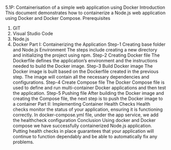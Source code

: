 5.1P: Containerisation of a simple web application using Docker
Introduction 
This document demonstrates how to containerize a Node.js web application using Docker and Docker Compose. 
Prerequisites
1.	GIT
2.	Visual Studio Code
3.	Node.js
4.	Docker
Part I: Containerizing the Application
Step-1 Creating base folder and Node.js Environment
The steps include creating a new directory and initializing the project using npm.
Step-2 Creating Docker file
The Dockerfile defines the application’s environment and the instructions needed to build the Docker image. 
Step-3 Build Docker image
The Docker image is built based on the Dockerfile created in the previous step. The image will contain all the necessary dependencies and configurations.
Step-4 Create Compose file
The Docker Compose file is used to define and run multi-container Docker applications and then test the application.
Step-5 Pushing file
After building the Docker image and creating the Compose file, the next step is to push the Docker image to a container
Part II: Implementing Container Health Checks
Health checks monitor the status of your application, ensuring it is functioning correctly. 
In docker-compose.yml file, under the app service, we add the healthcheck configuration
Conclusion 
Using docker and Docker compose we have successfully containerized Node.js application.
Putting health checks in place guarantees that your application will continue to function dependably and be able to automatically fix any problems.
